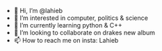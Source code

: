 - 👋 Hi, I’m @lahieb
- 👀 I’m interested in computer, politics & science
- 🌱 I’m currently learning python & C++
- 💞️ I’m looking to collaborate on drakes new album
- 📫 How to reach me on insta: Lahieb

<!---
lahieb/lahieb is a ✨ special ✨ repository because its `README.md` (this file) appears on your GitHub profile.
You can click the Preview link to take a look at your changes.
--->
